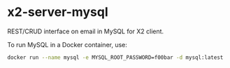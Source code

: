 # x2-server-mysql

REST/CRUD interface on email in MySQL for X2 client.

To run MySQL in a Docker container, use:

```bash
docker run --name mysql -e MYSQL_ROOT_PASSWORD=f00bar -d mysql:latest
```
